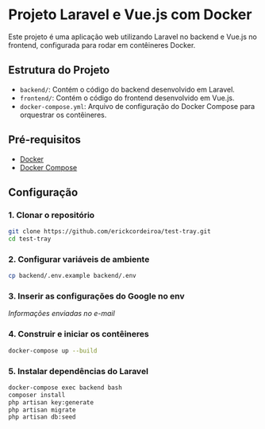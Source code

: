 # Projeto Laravel e Vue.js com Docker

Este projeto é uma aplicação web utilizando Laravel no backend e Vue.js no frontend, configurada para rodar em contêineres Docker.

## Estrutura do Projeto

- `backend/`: Contém o código do backend desenvolvido em Laravel.
- `frontend/`: Contém o código do frontend desenvolvido em Vue.js.
- `docker-compose.yml`: Arquivo de configuração do Docker Compose para orquestrar os contêineres.

## Pré-requisitos

- [Docker](https://www.docker.com/get-started)
- [Docker Compose](https://docs.docker.com/compose/install/)

## Configuração

### 1. Clonar o repositório

```sh
git clone https://github.com/erickcordeiroa/test-tray.git
cd test-tray
```

### 2. Configurar variáveis de ambiente
```sh
cp backend/.env.example backend/.env
```

### 3. Inserir as configurações do Google no env

*Informações enviadas no e-mail*

### 4. Construir e iniciar os contêineres
```sh
docker-compose up --build
```

### 5. Instalar dependências do Laravel
```sh
docker-compose exec backend bash
composer install
php artisan key:generate
php artisan migrate
php artisan db:seed
```



